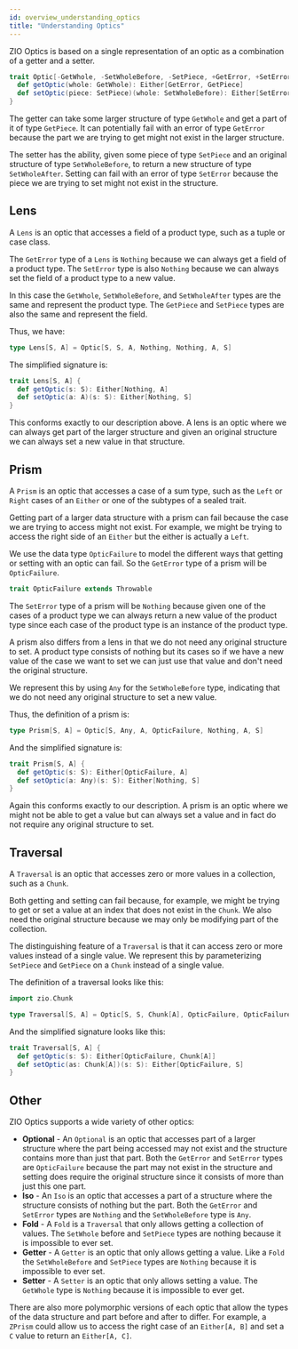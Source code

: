 ```yaml
---
id: overview_understanding_optics
title: "Understanding Optics"
---
```


ZIO Optics is based on a single representation of an optic as a combination of a getter and a setter.

```scala mdoc
trait Optic[-GetWhole, -SetWholeBefore, -SetPiece, +GetError, +SetError, +GetPiece, +SetWholeAfter] {
  def getOptic(whole: GetWhole): Either[GetError, GetPiece]
  def setOptic(piece: SetPiece)(whole: SetWholeBefore): Either[SetError, SetWholeAfter]
}
```

The getter can take some larger structure of type `GetWhole` and get a part of it of type `GetPiece`. It can potentially fail with an error of type `GetError` because the part we are trying to get might not exist in the larger structure.

The setter has the ability, given some piece of type `SetPiece` and an original structure of type `SetWholeBefore`, to return a new structure of type `SetWholeAfter`. Setting can fail with an error of type `SetError` because the piece we are trying to set might not exist in the structure.

## Lens

A `Lens` is an optic that accesses a field of a product type, such as a tuple or case class.

The `GetError` type of a `Lens` is `Nothing` because we can always get a field of a product type. The `SetError` type is also `Nothing` because we can always set the field of a product type to a new value.

In this case the `GetWhole`, `SetWholeBefore`, and `SetWholeAfter` types are the same and represent the product type. The `GetPiece` and `SetPiece` types are also the same and represent the field.

Thus, we have:

```scala mdoc
type Lens[S, A] = Optic[S, S, A, Nothing, Nothing, A, S]
```

The simplified signature is:

```scala mdoc:nest
trait Lens[S, A] {
  def getOptic(s: S): Either[Nothing, A]
  def setOptic(a: A)(s: S): Either[Nothing, S]
}
```

This conforms exactly to our description above. A lens is an optic where we can always get part of the larger structure and given an original structure we can always set a new value in that structure.

## Prism

A `Prism` is an optic that accesses a case of a sum type, such as the `Left` or `Right` cases of an `Either` or one of the subtypes of a sealed trait.

Getting part of a larger data structure with a prism can fail because the case we are trying to access might not exist. For example, we might be trying to access the right side of an `Either` but the either is actually a `Left`.

We use the data type `OpticFailure` to model the different ways that getting or setting with an optic can fail. So the `GetError` type of a prism will be `OpticFailure`.

```scala mdoc
trait OpticFailure extends Throwable
```

The `SetError` type of a prism will be `Nothing` because given one of the cases of a product type we can always return a new value of the product type since each case of the product type is an instance of the product type.

A prism also differs from a lens in that we do not need any original structure to set. A product type consists of nothing but its cases so if we have a new value of the case we want to set we can just use that value and don't need the original structure.

We represent this by using `Any` for the `SetWholeBefore` type, indicating that we do not need any original structure to set a new value.

Thus, the definition of a prism is:

```scala mdoc
type Prism[S, A] = Optic[S, Any, A, OpticFailure, Nothing, A, S]
```

And the simplified signature is:

```scala mdoc:nest
trait Prism[S, A] {
  def getOptic(s: S): Either[OpticFailure, A]
  def setOptic(a: Any)(s: S): Either[Nothing, S]
}
```

Again this conforms exactly to our description. A prism is an optic where we might not be able to get a value but can always set a value and in fact do not require any original structure to set.

## Traversal

A `Traversal` is an optic that accesses zero or more values in a collection, such as a `Chunk`.

Both getting and setting can fail because, for example, we might be trying to get or set a value at an index that does not exist in the `Chunk`. We also need the original structure because we may only be modifying part of the collection.

The distinguishing feature of a `Traversal` is that it can access zero or more values instead of a single value. We represent this by parameterizing `SetPiece` and `GetPiece` on a `Chunk` instead of a single value.

The definition of a traversal looks like this:

```scala mdoc
import zio.Chunk

type Traversal[S, A] = Optic[S, S, Chunk[A], OpticFailure, OpticFailure, Chunk[A], S]
```

And the simplified signature looks like this:

```scala mdoc:nest
trait Traversal[S, A] {
  def getOptic(s: S): Either[OpticFailure, Chunk[A]]
  def setOptic(as: Chunk[A])(s: S): Either[OpticFailure, S]
}
```

## Other

ZIO Optics supports a wide variety of other optics:

* **Optional** - An `Optional` is an optic that accesses part of a larger structure where the part being accessed may not exist and the structure contains more than just that part. Both the `GetError` and `SetError` types are `OpticFailure` because the part may not exist in the structure and setting does require the original structure since it consists of more than just this one part.
* **Iso** - An `Iso` is an optic that accesses a part of a structure where the structure consists of nothing but the part. Both the `GetError` and `SetError` types are `Nothing` and the `SetWholeBefore` type is `Any`.
* **Fold** - A `Fold` is a `Traversal` that only allows getting a collection of values. The `SetWhole` before and `SetPiece` types are nothing because it is impossible to ever set.
* **Getter** - A `Getter` is an optic that only allows getting a value. Like a `Fold` the `SetWholeBefore` and `SetPiece` types are `Nothing` because it is impossible to ever set.
* **Setter** - A `Setter` is an optic that only allows setting a value. The `GetWhole` type is `Nothing` because it is impossible to ever get.

There are also more polymorphic versions of each optic that allow the types of the data structure and part before and after to differ. For example, a `ZPrism` could allow us to access the right case of an `Either[A, B]` and set a `C` value to return an `Either[A, C]`.
